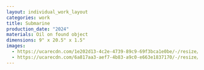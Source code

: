 ```yaml
---
layout: individual_work_layout
categories: work
title: Submarine
production_date: "2024"
materials: Oil on found object
dimensions: 9" x 20.5" x 1.5"
images:
  - https://ucarecdn.com/1e202d13-4c2e-4739-89c9-69f3bca1e0be/-/resize/2400/-/quality/lightest/-/format/auto/
  - https://ucarecdn.com/6a817aa3-aef7-4b83-a9c0-e663e1837170/-/resize/2400/-/quality/lightest/-/format/auto/
---
```

